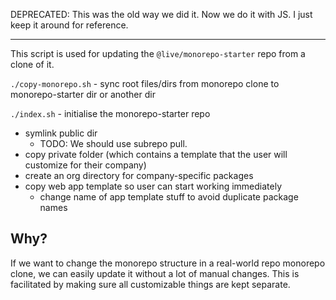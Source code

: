 DEPRECATED: This was the old way we did it. Now we do it with JS. I just keep it around for reference.

---

This script is used for updating the `@live/monorepo-starter` repo from a clone of it.

`./copy-monorepo.sh` - sync root files/dirs from monorepo clone to monorepo-starter dir or another dir

`./index.sh` - initialise the monorepo-starter repo
  - symlink public dir
    - TODO: We should use subrepo pull.
  - copy private folder (which contains a template that the user will customize for their company)
  - create an org directory for company-specific packages
  - copy web app template so user can start working immediately
    - change name of app template stuff to avoid duplicate package names

## Why?

If we want to change the monorepo structure in a real-world repo monorepo clone, we can easily update it without a lot of manual changes. This is facilitated by making sure all customizable things are kept separate.
